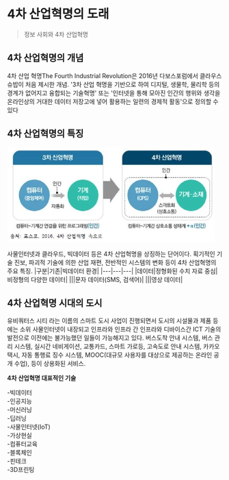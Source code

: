 # 4차 산업혁명의 도래
> 정보 사회와 4차 산업혁명
## 4차 산업혁명의 개념

4차 산업 혁명The Fourth Industrial Revolution은 2016년 다보스포럼에서 클라우스 슈밥이 처음 제시한 개념. '3차 산업 혁명을 기반으로 하여 디지털, 생물학, 물리학 등의 경계가 없어지고 융합되는 기술혁명' 또는 '인터넷을 통해 모아진 인간의 행위와 생각을 온라인상의 거대한 데이터 저장고에 넣어 활용하는 일련의 경제적 활동'으로 정의할 수 있다

## 4차 산업혁명의 특징
![4차산업](./img/그림01_3차산업과4차산업.jpg)


사물인터넷과 클라우드, 빅데이터 등은 4차 산업혁명을 상징하는 단어이다. 획기적인 기술 진보, 파괴적 기술에 의한 산업 재편, 전반적인 시스템의 변화 등이 4차 산업혁명의 주요 특징.
|구분|기존|빅데이터 환경|
|---|---|---|
|데이터|정형화된 수치 자료 중심|비정형의 다양한 데이터|
|||문자 데이터(SMS, 검색어)|
|||영상 데이터|

## 4차 산업혁명 시대의 도시

유비쿼터스 시티 라는 이름의 스마트 도시 사업이 진행되면서 도시의 시설물과 제품 등에는 소위 사물인터넷이 내장되고 인프라와 인프라 간 인프라와 디바이스간 ICT 기술의 발전으로 이전에는 불가능했던 일들이 가능해지고 있다. 버스도착 안내 시스템, 버스 관리 시스템, 실시간 네비게이션, 교통카드, 스마트 가로등, 고속도로 안내 시스템, 카카오 택시, 자동 통행료 징수 시스템, MOOC(대규모 사용자를 대상으로 제공하는 온라인 공개 수업), 등이 상용화된 서비스.

**4차 산업혁명 대표적인 기술**

-빅데이터  
-인공지능   
    -머신러닝  
    -딥러닝  
-사물인터넷(IoT)  
-가상현실  
-컴퓨터교육  
-블록체인  
-핀테크  
-3D프린팅  
